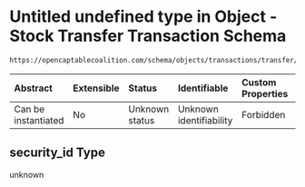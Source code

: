 # Untitled undefined type in Object - Stock Transfer Transaction Schema

```txt
https://opencaptablecoalition.com/schema/objects/transactions/transfer/stock_transfer#/properties/security_id
```



| Abstract            | Extensible | Status         | Identifiable            | Custom Properties | Additional Properties | Access Restrictions | Defined In                                                                                                                |
| :------------------ | :--------- | :------------- | :---------------------- | :---------------- | :-------------------- | :------------------ | :------------------------------------------------------------------------------------------------------------------------ |
| Can be instantiated | No         | Unknown status | Unknown identifiability | Forbidden         | Allowed               | none                | [StockTransfer.schema.json*](../../schema/objects/transactions/transfer/StockTransfer.schema.json "open original schema") |

## security_id Type

unknown
